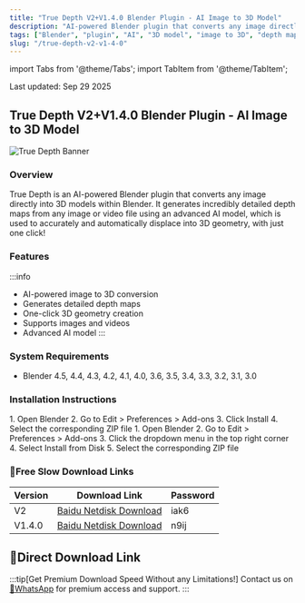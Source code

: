 ```yaml
---
title: "True Depth V2+V1.4.0 Blender Plugin - AI Image to 3D Model"
description: "AI-powered Blender plugin that converts any image directly into 3D geometry with one click"
tags: ["Blender", "plugin", "AI", "3D model", "image to 3D", "depth map"]
slug: "/true-depth-v2-v1-4-0"
---
```


import Tabs from '@theme/Tabs';
import TabItem from '@theme/TabItem';

<div class="time-stamp">Last updated: Sep 29 2025</div>

## True Depth V2+V1.4.0 Blender Plugin - AI Image to 3D Model

![True Depth Banner](https://www.gfxcamp.com/wp-content/uploads/2025/04/True-Depth.jpg)

### Overview

True Depth is an AI-powered Blender plugin that converts any image directly into 3D models within Blender. It generates incredibly detailed depth maps from any image or video file using an advanced AI model, which is used to accurately and automatically displace into 3D geometry, with just one click!

### Features

:::info
- AI-powered image to 3D conversion
- Generates detailed depth maps
- One-click 3D geometry creation
- Supports images and videos
- Advanced AI model
:::

### System Requirements

- Blender 4.5, 4.4, 4.3, 4.2, 4.1, 4.0, 3.6, 3.5, 3.4, 3.3, 3.2, 3.1, 3.0

### Installation Instructions

<Tabs>
<TabItem value="blender4" label="Blender 4 or Lower" default>
1. Open Blender
2. Go to Edit > Preferences > Add-ons
3. Click Install
4. Select the corresponding ZIP file
</TabItem>
<TabItem value="blender41" label="Blender 4.1 or Higher">
1. Open Blender
2. Go to Edit > Preferences > Add-ons
3. Click the dropdown menu in the top right corner
4. Select Install from Disk
5. Select the corresponding ZIP file
</TabItem>
</Tabs>

### 🐌Free Slow Download Links

| Version | Download Link | Password |
|---------|---------------|----------|
| V2 | [Baidu Netdisk Download](https://pan.baidu.com/s/1bpmJnn_5gH3nwwZ29itKKw?pwd=iak6) | iak6 |
| V1.4.0 | [Baidu Netdisk Download](https://pan.baidu.com/s/1eZ4iRrz3QXpJhmFeJNXiSA?pwd=n9ij) | n9ij |

## 🚀Direct Download Link
:::tip[Get Premium Download Speed Without any Limitations!]
Contact us on [💬WhatsApp](https://wa.me/+8613237610083) for premium  access and support.
:::